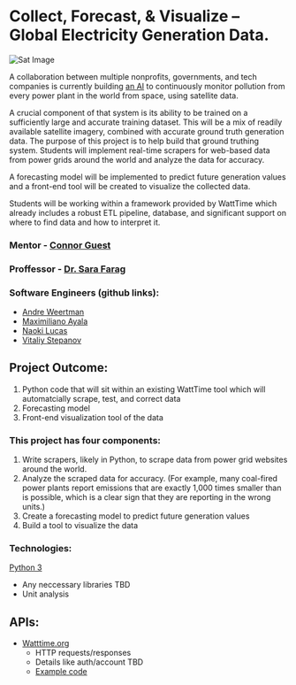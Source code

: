 # Collect, Forecast, & Visualize – Global Electricity Generation Data.

![Sat Image](https://cdn.vox-cdn.com/thumbor/xEsmQD9pDOqW9jpyfc_m85MQtx4=/0x0:3000x2000/1820x1213/filters:focal(1495x526:1975x1006)/cdn.vox-cdn.com/uploads/chorus_image/image/63748384/shutterstock_229816288.0.jpg)



A collaboration between multiple nonprofits, governments, and tech companies is currently building [an AI](https://www.vox.com/energy-and-environment/2019/5/7/18530811/global-power-plants-real-time-pollution-data) to continuously monitor pollution from every power plant in the world from space, using satellite data.

A crucial component of that system is its ability to be trained on a sufficiently large and accurate training dataset. This will be a mix of readily available satellite imagery, combined with accurate ground truth generation data. The purpose of this project is to help build that ground truthing system. Students will implement real-time scrapers for web-based data from power grids around the world and analyze the data for accuracy. 

A forecasting model will be implemented to predict future generation values and a front-end tool will be created to visualize the collected data. 

Students will be working within a framework provided by WattTime which already includes a robust ETL pipeline, database, and significant support on where to find data and how to interpret it. 

### Mentor - [Connor Guest](mailto:connor@watttime.org)

### Proffessor - [Dr. Sara Farag](https://www.bellevuecollege.edu/cs/staff/sarag-farag/)

### Software Engineers (github links):
  - [Andre Weertman](https://github.com/aweertman)
  - [Maximiliano Ayala](https://github.com/Ayalaboy)
  - [Naoki Lucas](https://github.com/Naoki95957)
  - [Vitaliy Stepanov](https://github.com/vitaliybeinspired)

## Project Outcome:
  1. Python code that will sit within an existing WattTime tool which will automatcially scrape, test, and correct data
  2. Forecasting model
  3. Front-end visualization tool of the data

### This project has four components:
  1. Write scrapers, likely in Python, to scrape data from power grid websites around the world. 
  2. Analyze the scraped data for accuracy. (For example, many coal-fired power plants report emissions that are exactly 1,000 times smaller than is possible, which is a clear sign that they are reporting in the wrong units.) 
  3. Create a forecasting model to predict future generation values 
  4. Build a tool to visualize the data

### Technologies:
   [Python 3](https://www.python.org/downloads/)  
  - Any neccessary libraries TBD
  - Unit analysis
  
## APIs:
 - [Watttime.org](https://www.watttime.org/api-documentation/#introduction)
    - HTTP requests/responses
    - Details like auth/account TBD
    - [Example code](https://github.com/WattTime/apiv2-example/blob/master/query_apiv2.py)
    

